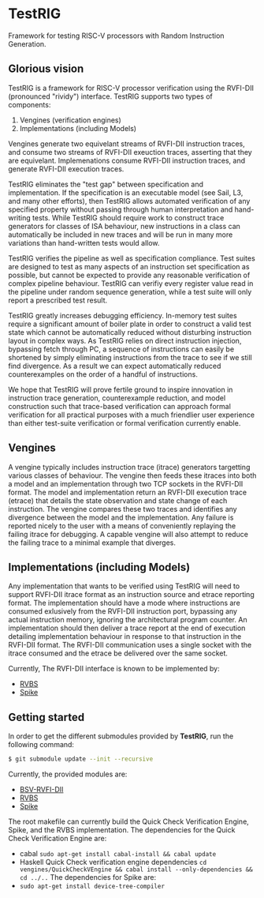 # TestRIG
Framework for testing RISC-V processors with Random Instruction Generation.

## Glorious vision
TestRIG is a framework for RISC-V processor verification using the RVFI-DII (pronounced "rividy") interface.
TestRIG supports two types of components:

1. Vengines (verification engines)  
2. Implementations (including Models)  

Vengines generate two equivelant streams of RVFI-DII instruction traces, and consume two streams of RVFI-DII exeuction traces, asserting that they are equivelant.
Implemenations consume RVFI-DII instruction traces, and generate RVFI-DII execution traces.

TestRIG eliminates the "test gap" between specification and implementation.
If the specification is an executable model (see Sail, L3, and many other efforts), then TestRIG allows automated verification of any specified property without passing through human interpretation and hand-writing tests.
While TestRIG should require work to construct trace generators for classes of ISA behaviour, new instructions in a class can automatically be included in new traces and will be run in many more variations than hand-written tests would allow.

TestRIG verifies the pipeline as well as specification compliance.
Test suites are designed to test as many aspects of an instruction set specification as possible, but cannot be expected to provide any reasonable verification of complex pipeline behaviour.
TestRIG can verifiy every register value read in the pipeline under random sequence generation, while a test suite will only report a prescribed test result.

TestRIG greatly increases debugging efficiency.
In-memory test suites require a significant amount of boiler plate in order to construct a valid test state which cannot be automatically reduced without disturbing instruction layout in complex ways.
As TestRIG relies on direct instruction injection, bypassing fetch through PC, a sequence of instructions can easily be shortened by simply eliminating instructions from the trace to see if we still find divergence.
As a result we can expect automatically reduced counterexamples on the order of a handful of instructions.

We hope that TestRIG will prove fertile ground to inspire innovation in instruction trace generation, counterexample reduction, and model construction such that trace-based verification can approach formal verification for all practical purposes with a much friendlier user experience than either test-suite verification or formal verification currently enable.

## Vengines
A vengine typically includes instruction trace (itrace) generators targetting various classes of behaviour.
The vengine then feeds these itraces into both a model and an implementation through two TCP sockets in the RVFI-DII format.
The model and implementation return an RVFI-DII execution trace (etrace) that details the state observation and state change of each instruction.
The vengine compares these two traces and identifies any divergence between the model and the implementation.
Any failure is reported nicely to the user with a means of conveniently replaying the failing itrace for debugging.
A capable vengine will also attempt to reduce the failing trace to a minimal example that diverges.

## Implementations (including Models)
Any implementation that wants to be verified using TestRIG will need to support RVFI-DII itrace format as an instruction source and etrace reporting format.
The implementation should have a mode where instructions are consumed exlusively from the RVFI-DII instruction port, bypassing any actual instruction memory, ignoring the architectural program counter.
An implementation should then deliver a trace report at the end of execution detailing implementation behaviour in response to that instruction in the RVFI-DII format.
The RVFI-DII communication uses a single socket with the itrace consumed and the etrace be delivered over the same socket.

Currently, The RVFI-DII interface is known to be implemented by:
- [RVBS](https://github.com/CTSRD-CHERI/RVBS.git)
- [Spike](https://github.com/CTSRD-CHERI/riscv-isa-sim.git)

## Getting started

In order to get the different submodules provided by **TestRIG**, run the following command:

```sh
$ git submodule update --init --recursive
```

Currently, the provided modules are:
- [BSV-RVFI-DII](https://github.com/CTSRD-CHERI/BSV-RVFI-DII.git)
- [RVBS](https://github.com/CTSRD-CHERI/RVBS.git)
- [Spike](https://github.com/CTSRD-CHERI/riscv-isa-sim.git)

The root makefile can currently build the Quick Check Verification Engine, Spike, and the RVBS implementation.
The dependencies for the Quick Check Verification Engine are:
- cabal `sudo apt-get install cabal-install && cabal update`
- Haskell Quick Check verification engine dependencies `cd vengines/QuickCheckVEngine && cabal install --only-dependencies && cd ../..`
The dependencies for Spike are:
- `sudo apt-get install device-tree-compiler`
